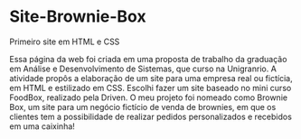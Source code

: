 # Site-Brownie-Box
Primeiro site em HTML e CSS

Essa página da web foi criada em uma proposta de trabalho da graduação em Análise e Desenvolvimento de Sistemas, que curso na Unigranrio. A atividade propôs a elaboração de um site para uma empresa real ou fictícia, em HTML e estilizado em CSS.
Escolhi fazer um site baseado no mini curso FoodBox, realizado pela Driven.
O meu projeto foi nomeado como Brownie Box, um site para um negócio fictício de venda de brownies, em que os clientes tem a possibilidade de realizar pedidos personalizados e recebidos em uma caixinha!
